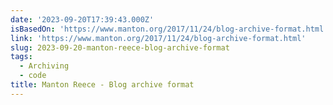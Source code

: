 ```yaml
---
date: '2023-09-20T17:39:43.000Z'
isBasedOn: 'https://www.manton.org/2017/11/24/blog-archive-format.html'
link: 'https://www.manton.org/2017/11/24/blog-archive-format.html'
slug: 2023-09-20-manton-reece-blog-archive-format
tags:
  - Archiving
  - code
title: Manton Reece - Blog archive format
---
```


